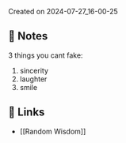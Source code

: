 Created on 2024-07-27_16-00-25

## 📔 Notes

3 things you cant fake:
1. sincerity
2. laughter
3. smile

## 🔗 Links

- [[Random Wisdom]]

